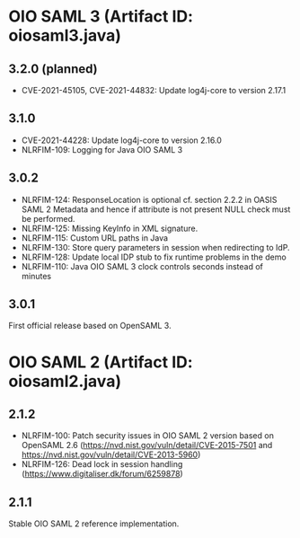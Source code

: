 # OIO SAML 3 (Artifact ID: oiosaml3.java)

## 3.2.0 (planned)
- CVE-2021-45105, CVE-2021-44832: Update log4j-core to version 2.17.1

## 3.1.0
- CVE-2021-44228: Update log4j-core to version 2.16.0
- NLRFIM-109: Logging for Java OIO SAML 3

## 3.0.2
- NLRFIM-124: ResponseLocation is optional cf. section 2.2.2 in OASIS SAML 2 Metadata and hence if attribute is not present NULL check must be performed.
- NLRFIM-125: Missing KeyInfo in XML signature.
- NLRFIM-115: Custom URL paths in Java
- NLRFIM-130: Store query parameters in session when redirecting to IdP.
- NLRFIM-128: Update local IDP stub to fix runtime problems in the demo
- NLRFIM-110: Java OIO SAML 3 clock controls seconds instead of minutes

## 3.0.1
First official release based on OpenSAML 3.

# OIO SAML 2 (Artifact ID: oiosaml2.java)

## 2.1.2
- NLRFIM-100: Patch security issues in OIO SAML 2 version based on OpenSAML 2.6 (https://nvd.nist.gov/vuln/detail/CVE-2015-7501 and https://nvd.nist.gov/vuln/detail/CVE-2013-5960)
- NLRFIM-126: Dead lock in session handling (https://www.digitaliser.dk/forum/6259878)

## 2.1.1
Stable OIO SAML 2 reference implementation.
